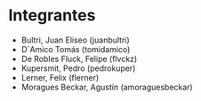 # Integrantes

- Bultri, Juan Eliseo (juanbultri)
- D`Amico Tomás (tomidamico)
- De Robles Fluck, Felipe (flvckz)
- Kupersmit, Pedro (pedrokuper)
- Lerner, Felix (flerner)
- Moragues Beckar, Agustín (amoraguesbeckar)

